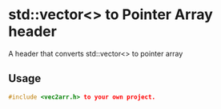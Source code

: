 # std::vector<> to Pointer Array header
A header that converts std::vector<> to pointer array

## Usage
```C++
#include <vec2arr.h> to your own project.
```
